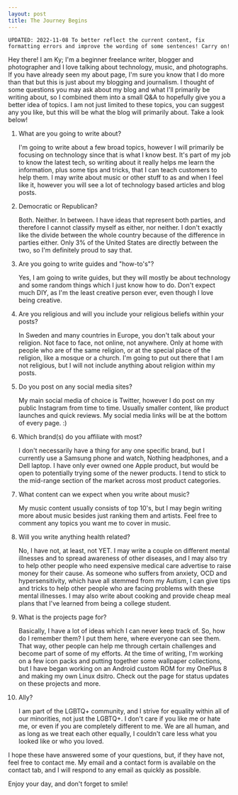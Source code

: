 ```yaml
---
layout: post
title: The Journey Begins
---
```


`UPDATED: 2022-11-08 To better reflect the current content, fix formatting errors and improve the wording of some sentences! Carry on!`

Hey there! I am Ky; I'm a beginner freelance writer, blogger and photographer and I love talking about technology, music, and photographs. If you have already seen my about page, I'm sure you know that I do more than that but this is just about my blogging and journalism. I thought of some questions you may ask about my blog and what I'll primarily be writing about, so I combined them into a small Q&A to hopefully give you a better idea of topics. I am not just limited to these topics, you can suggest any you like, but this will be what the blog will primarily about. Take a look below!

1. What are you going to write about?

    I'm going to write about a few broad topics, however I will primarily be focusing on technology since that is what I know best. It's part of my job to know the latest tech, so writing about it really helps me learn the information, plus some tips and tricks, that I can teach customers to help them. I may write about music or other stuff to as and when I feel like it, however you will see a lot of technology based articles and blog posts.

2. Democratic or Republican?

    Both. Neither. In between. I have ideas that represent both parties, and therefore I cannot classify myself as either, nor neither. I don't exactly like the divide between the whole country because of the difference in parties either. Only 3% of the United States are directly between the two, so I'm definitely proud to say that.

3. Are you going to write guides and "how-to's"?

    Yes, I am going to write guides, but they will mostly be about technology and some random things which I just know how to do. Don't expect much DIY, as I'm the least creative person ever, even though I love being creative.

4. Are you religious and will you include your religious beliefs within your posts?

    In Sweden and many countries in Europe, you don't talk about your religion. Not face to face, not online, not anywhere. Only at home with people who are of the same religion, or at the special place of the religion, like a mosque or a church. I'm going to put out there that I am not religious, but I will not include anything about religion within my posts.

5. Do you post on any social media sites?

    My main social media of choice is Twitter, however I do post on my public Instagram from time to time. Usually smaller content, like product launches and quick reviews. My social media links will be at the bottom of every page. :)

6. Which brand(s) do you affiliate with most?

    I don't necessarily have a thing for any one specific brand, but I currently use a Samsung phone and watch, Nothing headphones, and a Dell laptop. I have only ever owned one Apple product, but would be open to potentially trying some of the newer products. I tend to stick to the mid-range section of the market across most product categories.

7. What content can we expect when you write about music?

    My music content usually consists of top 10's, but I may begin writing more about music besides just ranking them and artists. Feel free to comment any topics you want me to cover in music. 

8. Will you write anything health related?

    No, I have not, at least, not YET. I may write a couple on different mental illnesses and to spread awareness of other diseases, and I may also try to help other people who need expensive medical care advertise to raise money for their cause. As someone who suffers from anxiety, OCD and hypersensitivity, which have all stemmed from my Autism, I can give tips and tricks to help other people who are facing problems with these mental illnesses. I may also write about cooking and provide cheap meal plans that I've learned from being a college student.

9. What is the projects page for?

    Basically, I have a lot of ideas which I can never keep track of. So, how do I remember them? I put them here, where everyone can see them. That way, other people can help me through certain challenges and become part of some of my efforts. At the time of writing, I'm working on a few icon packs and putting together some wallpaper collections, but I have began working on an Android custom ROM for my OnePlus 8 and making my own Linux dsitro. Check out the page for status updates on these projects and more.

10. Ally?

    I am part of the LGBTQ+ community, and I strive for equality within all of our minorities, not just the LGBTQ+. I don't care if you like me or hate me, or even if you are completely different to me. We are all human, and as long as we treat each other equally, I couldn't care less what you looked like or who you loved.

I hope these have answered some of your questions, but, if they have not, feel free to contact me. My email and a contact form is available on the contact tab, and I will respond to any email as quickly as possible.

Enjoy your day, and don't forget to smile!
